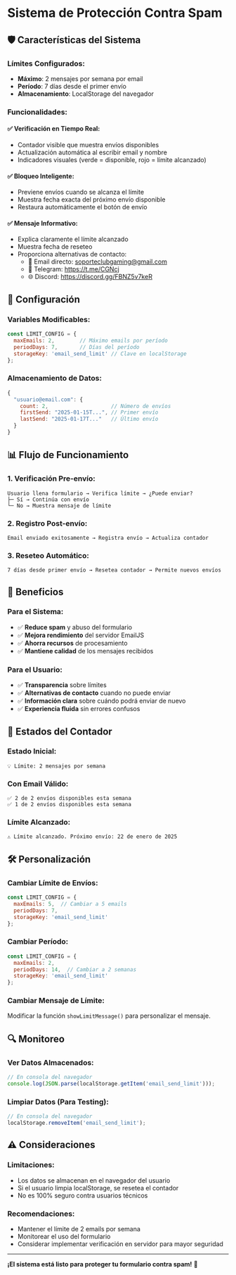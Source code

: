 # Sistema de Protección Contra Spam

## 🛡️ Características del Sistema

### **Límites Configurados:**
- **Máximo**: 2 mensajes por semana por email
- **Período**: 7 días desde el primer envío
- **Almacenamiento**: LocalStorage del navegador

### **Funcionalidades:**

#### ✅ **Verificación en Tiempo Real:**
- Contador visible que muestra envíos disponibles
- Actualización automática al escribir email y nombre
- Indicadores visuales (verde = disponible, rojo = límite alcanzado)

#### ✅ **Bloqueo Inteligente:**
- Previene envíos cuando se alcanza el límite
- Muestra fecha exacta del próximo envío disponible
- Restaura automáticamente el botón de envío

#### ✅ **Mensaje Informativo:**
- Explica claramente el límite alcanzado
- Muestra fecha de reseteo
- Proporciona alternativas de contacto:
  - 📧 Email directo: soporteclubgaming@gmail.com
  - 📱 Telegram: https://t.me/CGNcj
  - 🌐 Discord: https://discord.gg/FBNZ5v7keR

## 🔧 Configuración

### **Variables Modificables:**
```javascript
const LIMIT_CONFIG = {
  maxEmails: 2,        // Máximo emails por período
  periodDays: 7,       // Días del período
  storageKey: 'email_send_limit' // Clave en localStorage
};
```

### **Almacenamiento de Datos:**
```javascript
{
  "usuario@email.com": {
    count: 2,                    // Número de envíos
    firstSend: "2025-01-15T...", // Primer envío
    lastSend: "2025-01-17T..."   // Último envío
  }
}
```

## 📊 Flujo de Funcionamiento

### **1. Verificación Pre-envío:**
```
Usuario llena formulario → Verifica límite → ¿Puede enviar?
├─ Sí → Continúa con envío
└─ No → Muestra mensaje de límite
```

### **2. Registro Post-envío:**
```
Email enviado exitosamente → Registra envío → Actualiza contador
```

### **3. Reseteo Automático:**
```
7 días desde primer envío → Resetea contador → Permite nuevos envíos
```

## 🎯 Beneficios

### **Para el Sistema:**
- ✅ **Reduce spam** y abuso del formulario
- ✅ **Mejora rendimiento** del servidor EmailJS
- ✅ **Ahorra recursos** de procesamiento
- ✅ **Mantiene calidad** de los mensajes recibidos

### **Para el Usuario:**
- ✅ **Transparencia** sobre límites
- ✅ **Alternativas de contacto** cuando no puede enviar
- ✅ **Información clara** sobre cuándo podrá enviar de nuevo
- ✅ **Experiencia fluida** sin errores confusos

## 🔄 Estados del Contador

### **Estado Inicial:**
```
💡 Límite: 2 mensajes por semana
```

### **Con Email Válido:**
```
✅ 2 de 2 envíos disponibles esta semana
✅ 1 de 2 envíos disponibles esta semana
```

### **Límite Alcanzado:**
```
⚠️ Límite alcanzado. Próximo envío: 22 de enero de 2025
```

## 🛠️ Personalización

### **Cambiar Límite de Envíos:**
```javascript
const LIMIT_CONFIG = {
  maxEmails: 5,  // Cambiar a 5 emails
  periodDays: 7,
  storageKey: 'email_send_limit'
};
```

### **Cambiar Período:**
```javascript
const LIMIT_CONFIG = {
  maxEmails: 2,
  periodDays: 14,  // Cambiar a 2 semanas
  storageKey: 'email_send_limit'
};
```

### **Cambiar Mensaje de Límite:**
Modificar la función `showLimitMessage()` para personalizar el mensaje.

## 🔍 Monitoreo

### **Ver Datos Almacenados:**
```javascript
// En consola del navegador
console.log(JSON.parse(localStorage.getItem('email_send_limit')));
```

### **Limpiar Datos (Para Testing):**
```javascript
// En consola del navegador
localStorage.removeItem('email_send_limit');
```

## ⚠️ Consideraciones

### **Limitaciones:**
- Los datos se almacenan en el navegador del usuario
- Si el usuario limpia localStorage, se resetea el contador
- No es 100% seguro contra usuarios técnicos

### **Recomendaciones:**
- Mantener el límite de 2 emails por semana
- Monitorear el uso del formulario
- Considerar implementar verificación en servidor para mayor seguridad

---

**¡El sistema está listo para proteger tu formulario contra spam!** 🚀 